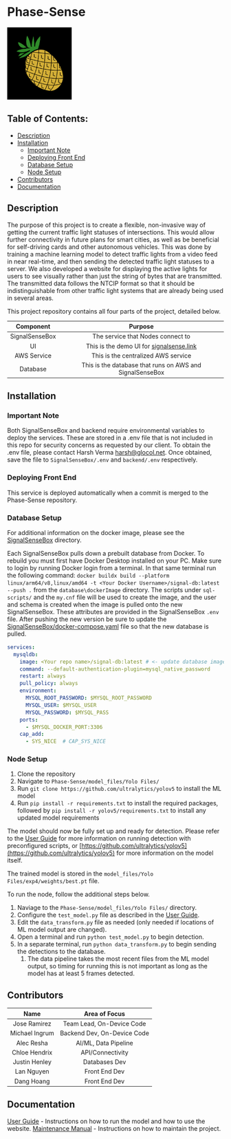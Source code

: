 <h1>Phase-Sense</h1>

<img src="pineapple_logo.png" alt="Team Pineapple Logo" width="150"/>

<h2>Table of Contents:</h2>

- [Description](#description)
- [Installation](#installation)
  - [Important Note](#important-note)
  - [Deploying Front End](#deploying-front-end)
  - [Database Setup](#database-setup)
  - [Node Setup](#node-setup)
- [Contributors](#contributors)
- [Documentation](#documentation)

## Description

The purpose of this project is to create a flexible, non-invasive way of getting the current traffic light statuses of intersections.
This would allow further connectivity in future plans for smart cities, as well as be beneficial for self-driving cards and other autonomous vehicles.
This was done by training a machine learning model to detect traffic lights from a video feed in near real-time, and then sending the detected traffic light statuses to a server.
We also developed a website for displaying the active lights for users to see visually rather than just the string of bytes that are transmitted.
The transmitted data follows the NTCIP format so that it should be indistinguishable from other traffic light systems that are already being used in several areas.

This project repository contains all four parts of the project, detailed below.

|   Component    |                                Purpose                                |
|:--------------:|:---------------------------------------------------------------------:|
| SignalSenseBox |                   The service that Nodes connect to                   |
|       UI       | This is the demo UI for [signalsense.link](https://signalsense.link/) |
|  AWS Service   |                  This is the centralized AWS service                  |
|    Database    |       This is the database that runs on AWS and SignalSenseBox        |

## Installation

### Important Note

Both SignalSenseBox and backend require environmental variables to deploy the services.
These are stored in a .env file that is not included in this repo for security concerns as requested by our client.
To obtain the .env file, please contact Harsh Verma [harsh@glocol.net](mailto:harsh@glocol.net).
Once obtained, save the file to `SignalSenseBox/.env` and `backend/.env` respectively.

### Deploying Front End

This service is deployed automatically when a commit is merged to the Phase-Sense repository.

### Database Setup

For additional information on the docker image, please see the [SignalSenseBox](SignalSenseBox/) directory.

Each SignalSenseBox pulls down a prebuilt database from Docker.
To rebuild you must first have Docker Desktop installed on your PC.
Make sure to login by running Docker login from a terminal.
In that same terminal run the following command: `docker buildx build --platform linux/arm64/v8,linux/amd64 -t <Your Docker Username>/signal-db:latest --push .` from the `database\dockerImage` directory.
The scripts under `sql-scripts/` and the `my.cnf` file will be used to create the image, and the user and schema is created when the image is pulled onto the new SignalSenseBox.
These attributes are provided in the SignalSenseBox `.env` file.
After pushing the new version be sure to update the [SignalSenseBox/docker-compose.yaml](https://github.com/PhaseSense/Phase-Sense/blob/main/SignalSenseBox/docker-compose.yaml) file so that the new database is pulled.

```yaml
services: 
  mysqldb:
    image: <Your repo name>/signal-db:latest # <- update database image tag here
    command: --default-authentication-plugin=mysql_native_password
    restart: always
    pull_policy: always
    environment:
      MYSQL_ROOT_PASSWORD: $MYSQL_ROOT_PASSWORD
      MYSQL_USER: $MYSQL_USER
      MYSQL_PASSWORD: $MYSQL_PASS
    ports:
      - $MYSQL_DOCKER_PORT:3306
    cap_add:
      - SYS_NICE  # CAP_SYS_NICE
```

### Node Setup

1. Clone the repository
2. Navigate to `Phase-Sense/model_files/Yolo Files/`
3. Run `git clone https://github.com/ultralytics/yolov5` to install the ML model
4. Run `pip install -r requirements.txt` to install the required packages, followed by `pip install -r yolov5/requirements.txt` to install any updated model requirements

<!--- # TODO Fix link to user guide when it is complete and in the repo. -->
The model should now be fully set up and ready for detection.
Please refer to the [User Guide](user_guide.pdf) for more information on running detection with preconfigured scripts, or [https://github.com/ultralytics/yolov5](https://github.com/ultralytics/yolov5) for more information on the model itself.

The trained model is stored in the `model_files/Yolo Files/exp4/weights/best.pt` file.

To run the node, follow the additional steps below.

1. Naviage to the `Phase-Sense/model_files/Yolo Files/` directory.
2. Configure the `test_model.py` file as described in the [User Guide](user_guide.pdf).
3. Edit the `data_transform.py` file as needed (only needed if locations of ML model output are changed).
4. Open a terminal and run `python test_model.py` to begin detection.
5. In a separate terminal, run `python data_transform.py` to begin sending the detections to the database.
   1. The data pipeline takes the most recent files from the ML model output, so timing for running this is not important as long as the model has at least 5 frames detected.

## Contributors

|      Name      |        Area of Focus        |
|:--------------:|:---------------------------:|
|  Jose Ramirez  |  Team Lead, On-Device Code  |
| Michael Ingrum | Backend Dev, On-Device Code |
|   Alec Resha   |    AI/ML, Data Pipeline     |
| Chloe Hendrix  |      API/Connectivity       |
| Justin Henley  |        Databases Dev        |
|   Lan Nguyen   |        Front End Dev        |
|   Dang Hoang   |        Front End Dev        |

## Documentation

<!---# TODO Add additional documentation if needed -->
[User Guide](user_guide.pdf) - Instructions on how to run the model and how to use the website.
[Maintenance Manual](maintenance_manual.pdf) - Instructions on how to maintain the project.